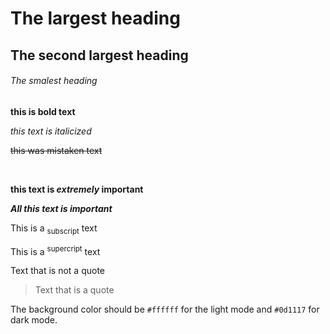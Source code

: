 # The largest heading

## The second largest heading

###### The smalest heading

**this is bold text**

_this text is italicized_

~~this was mistaken text~~

<br>

**this text is _extremely_ important**

**_All this text is important_**

This is a <sub>subscript</sub> text

This is a <sup>supercript</sup> text

Text that is not a quote

> Text that is a quote

The background color should be `#ffffff` for the light mode and `#0d1117` for dark mode.
